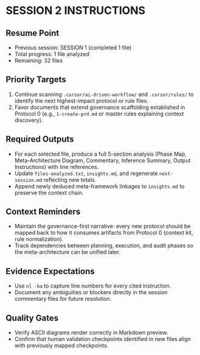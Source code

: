 # SESSION 2 INSTRUCTIONS

## Resume Point
- Previous session: SESSION 1 (completed 1 file)
- Total progress: 1 file analyzed
- Remaining: 32 files

## Priority Targets
1. Continue scanning `.cursor/ai-driven-workflow/` and `.cursor/rules/` to identify the next highest-impact protocol or rule files.
2. Favor documents that extend governance scaffolding established in Protocol 0 (e.g., `1-create-prd.md` or master rules explaining context discovery).

## Required Outputs
- For each selected file, produce a full 5-section analysis (Phase Map, Meta-Architecture Diagram, Commentary, Inference Summary, Output Instructions) with line references.
- Update `files-analyzed.txt`, `insights.md`, and regenerate `next-session.md` reflecting new totals.
- Append newly deduced meta-framework linkages to `insights.md` to preserve the context chain.

## Context Reminders
- Maintain the governance-first narrative: every new protocol should be mapped back to how it consumes artifacts from Protocol 0 (context kit, rule normalization).
- Track dependencies between planning, execution, and audit phases so the meta-architecture can be unified later.

## Evidence Expectations
- Use `nl -ba` to capture line numbers for every cited instruction.
- Document any ambiguities or blockers directly in the session commentary files for future resolution.

## Quality Gates
- Verify ASCII diagrams render correctly in Markdown preview.
- Confirm that human validation checkpoints identified in new files align with previously mapped checkpoints.
